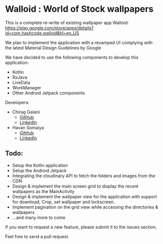 # Walloid : World of Stock wallpapers

This is a complete re-write of existing wallpaper app Walloid: https://play.google.com/store/apps/details?id=com.hashcode.walloid&hl=en_US

We plan to implement the application with a revamped UI complying with the latest Material Design Guidelines by Google 

We have decided to use the following components to develop this application:
* Kotlin
* RxJava
* LiveData
* WorkManager
* Other Android Jetpack components


Developers:

* Chirag Galani
  * [GitHub](https://github.com/Chirag-Galani)
  * [LinkedIn](https://www.linkedin.com/in/chirag-galani)
* Havan Somaiya 
  * [GitHub](https://github.com/)
  * [LinkedIn](https://www.linkedin.com/in/havansomaiya)

## Todo:
* Setup the Kotlin application
* Setup the Android Jetpack
* Integrating the cloudinary API to fetch the folders and images from the CDN
* Design & implement the main screen grid to display the recent wallpapers as the MainActivity
* Design & implement the wallpaper view for the application with support for download, Crop, set wallpaper and lockscreen. 
* Implement pagination on the grid view while accessing the directories & wallpapers
* ...and many more to come


If you want to request a new feature, please submit it to the issues section.

Feel free to send a pull request.
